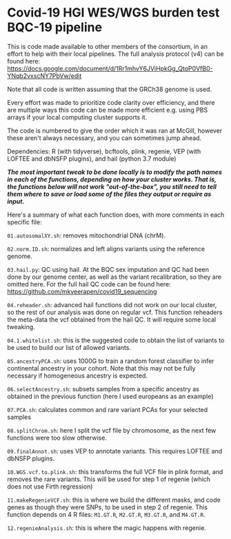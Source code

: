# Covid-19 HGI WES/WGS burden test BQC-19 pipeline

This is code made available to other members of the consortium, in an effort to help with their local pipelines. The full analysis protocol (v4) can be found here: https://docs.google.com/document/d/1Rr1mhvY6JViHpkGg_QtoP0VfB0-YNqb2vxscNY7PbVw/edit

Note that all code is written assuming that the GRCh38 genome is used.

Every effort was made to prioritize code clarity over efficiency, and there are multiple ways this code can be made more efficient e.g. using PBS arrays if your local computing cluster supports it.

The code is numbered to give the order which it was ran at McGill, however these aren't always necessary, and you can sometimes jump ahead.

Dependencies: R (with tidyverse), bcftools, plink, regenie, VEP (with LOFTEE and dbNSFP plugins), and hail (python 3.7 module)

***The most important tweak to be done locally is to modify the path names in each of the functions, depending on how your cluster works. That is, the functions below will not work "out-of-the-box", you still need to tell them where to save or load some of the files they output or require as input.***

Here's a summary of what each function does, with more comments in each specific file:

`01.autosomalXY.sh`: removes mitochondrial DNA (chrM).

`02.norm.ID.sh`: normalizes and left aligns variants using the reference genome.

`03.hail.py`: QC using hail. At the BQC sex imputation and QC had been done by our genome center, as well as the variant recalibration, so they are omitted here. For the full hail QC code can be found here: https://github.com/mkveerapen/covid19_sequencing

`04.reheader.sh`: advanced hail functions did not work on our local cluster, so the rest of our analysis was done on regular vcf. This function reheaders the meta-data the vcf obtained from the hail QC. It will require some local tweaking.

`04.1.whitelist.sh`: this is the suggested code to obtain the list of variants to be used to build our list of allowed variants.

`05.ancestryPCA.sh`: uses 1000G to train a random forest classifier to infer continental ancestry in your cohort. Note that this may not be fully necessary if homogeneous ancestry is expected.

`06.selectAncestry.sh`: subsets samples from a specific ancestry as obtained in the previous function (here I used europeans as an example)

`07.PCA.sh`: calculates common and rare variant PCAs for your selected samples

`08.splitChrom.sh`: here I split the vcf file by chromosome, as the next few functions were too slow otherwise.

`09.finalAnnot.sh`: uses VEP to annotate variants. This requires LOFTEE and dbNSFP plugins.

`10.WGS.vcf.to.plink.sh`: this transforms the full VCF file in plink format, and removes the rare variants. This will be used for step 1 of regenie (which does not use Firth regression)

`11.makeRegenieVCF.sh`: this is where we build the different masks, and code genes as though they were SNPs, to be used in step 2 of regenie. This function depends on 4 R files: `M1.GT.R`, `M2.GT.R`, `M3.GT.R`, and `M4.GT.R`.

`12.regenieAnalysis.sh`: this is where the magic happens with regenie.





